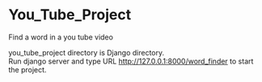 # You_Tube_Project
Find a word in a you tube video

you_tube_project directory is Django directory.<br>
Run django server and type URL http://127.0.0.1:8000/word_finder to start the project.
